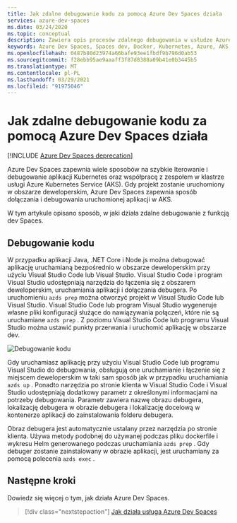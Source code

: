 ```yaml
---
title: Jak zdalne debugowanie kodu za pomocą Azure Dev Spaces działa
services: azure-dev-spaces
ms.date: 03/24/2020
ms.topic: conceptual
description: Zawiera opis procesów zdalnego debugowania w usłudze Azure Kubernetes Service przy użyciu Azure Dev Spaces
keywords: Azure Dev Spaces, Spaces dev, Docker, Kubernetes, Azure, AKS, Azure Kubernetes Service, kontenery
ms.openlocfilehash: 0487b80d23974a66bafe93ee1fbdf9b796d0ab53
ms.sourcegitcommit: f28ebb95ae9aaaff3f87d8388a09b41e0b3445b5
ms.translationtype: MT
ms.contentlocale: pl-PL
ms.lasthandoff: 03/29/2021
ms.locfileid: "91975046"
---
```

# <a name="how-remote-debugging-your-code-with-azure-dev-spaces-works"></a>Jak zdalne debugowanie kodu za pomocą Azure Dev Spaces działa

[!INCLUDE [Azure Dev Spaces deprecation](../../includes/dev-spaces-deprecation.md)]

Azure Dev Spaces zapewnia wiele sposobów na szybkie Iterowanie i debugowanie aplikacji Kubernetes oraz współpracę z zespołem w klastrze usługi Azure Kubernetes Service (AKS). Gdy projekt zostanie uruchomiony w obszarze deweloperskim, Azure Dev Spaces zapewnia sposób dołączania i debugowania uruchomionej aplikacji w AKS.

W tym artykule opisano sposób, w jaki działa zdalne debugowanie z funkcją dev Spaces.

## <a name="debug-your-code"></a>Debugowanie kodu

W przypadku aplikacji Java, .NET Core i Node.js można debugować aplikację uruchamianą bezpośrednio w obszarze deweloperskim przy użyciu Visual Studio Code lub Visual Studio. Visual Studio Code i program Visual Studio udostępniają narzędzia do łączenia się z obszarem deweloperskim, uruchamiania aplikacji i dołączania debugera. Po uruchomieniu `azds prep` można otworzyć projekt w Visual Studio Code lub Visual Studio. Visual Studio Code lub program Visual Studio wygeneruje własne pliki konfiguracji służące do nawiązywania połączeń, które nie są uruchamiane `azds prep` . Z poziomu Visual Studio Code lub programu Visual Studio można ustawić punkty przerwania i uruchomić aplikację w obszarze dev.

![Debugowanie kodu](media/get-started-node/debug-configuration-nodejs2.png)

Gdy uruchamiasz aplikację przy użyciu Visual Studio Code lub programu Visual Studio do debugowania, obsługują one uruchamianie i łączenie się z miejscem deweloperskim w taki sam sposób jak w przypadku uruchamiania `azds up` . Ponadto narzędzia po stronie klienta w Visual Studio Code i Visual Studio udostępniają dodatkowy parametr z określonymi informacjami na potrzeby debugowania. Parametr zawiera nazwę obrazu debugera, lokalizację debugera w obrazie debugera i lokalizację docelową w kontenerze aplikacji do zainstalowania folderu debugera.

Obraz debugera jest automatycznie ustalany przez narzędzia po stronie klienta. Używa metody podobnej do używanej podczas pliku dockerfile i wykresu Helm generowanego podczas uruchamiania `azds prep` . Gdy debuger zostanie zainstalowany w obrazie aplikacji, jest uruchamiany za pomocą polecenia `azds exec` .

## <a name="next-steps"></a>Następne kroki

Dowiedz się więcej o tym, jak działa Azure Dev Spaces.

> [!div class="nextstepaction"]
> [Jak działa usługa Azure Dev Spaces](how-dev-spaces-works.md)
